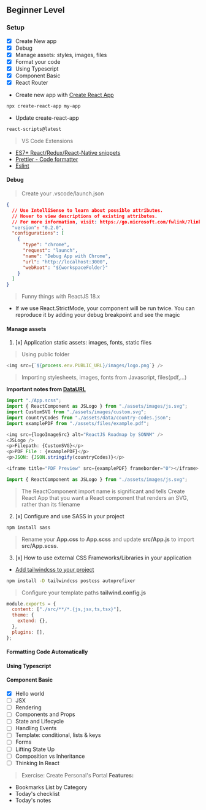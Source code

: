 ## Beginner Level

### Setup

- [x] Create New app
- [x] Debug
- [x] Manage assets: styles, images, files
- [x] Format your code
- [x] Using Typescript
- [x] Component Basic
- [x] React Router

- Create new app with [Create React App](https://create-react-app.dev/)

```bash
npx create-react-app my-app
```

- Update create-react-app

```bash
react-scripts@latest
```

> VS Code Extensions

- [ES7+ React/Redux/React-Native snippets](https://marketplace.visualstudio.com/items?itemName=dsznajder.es7-react-js-snippets)
- [Prettier - Code formatter](https://marketplace.visualstudio.com/items?itemName=esbenp.prettier-vscode)
- [Eslint](https://marketplace.visualstudio.com/items?itemName=dbaeumer.vscode-eslint)

#### Debug

> Create your .vscode/launch.json

```json
{
  // Use IntelliSense to learn about possible attributes.
  // Hover to view descriptions of existing attributes.
  // For more information, visit: https://go.microsoft.com/fwlink/?linkid=830387
  "version": "0.2.0",
  "configurations": [
    {
      "type": "chrome",
      "request": "launch",
      "name": "Debug App with Chrome",
      "url": "http://localhost:3000",
      "webRoot": "${workspaceFolder}"
    }
  ]
}
```

> Funny things with ReactJS 18.x

- If we use React.StrictMode, your component will be run twice. You can reproduce it by adding your debug breakpoint and see the magic

#### Manage assets

1. [x] Application static assets: images, fonts, static files

> Using public folder

```js
<img src={`${process.env.PUBLIC_URL}/images/logo.png`} />
```

> Importing stylesheets, images, fonts from Javascript, files(pdf,...)

**Important notes from [DataURL](https://developer.mozilla.org/en-US/docs/Web/HTTP/Basics_of_HTTP/Data_URLs)**

```js
import "./App.scss";
import { ReactComponent as JSLogo } from "./assets/images/js.svg";
import CustomSVG from "./assets/images/custom.svg";
import countryCodes from "./assets/data/country-codes.json";
import examplePDF from "./assets/files/example.pdf";

<img src={logoImageSrc} alt="ReactJS Roadmap by SONNM" />
<JSLogo />
<p>Filepath: {CustomSVG}</p>
<p>PDF File : {examplePDF}</p>
<p>JSON: {JSON.stringify(countryCodes)}</p>

<iframe title="PDF Preview" src={examplePDF} frameborder="0"></iframe>
```

```js
import { ReactComponent as JSLogo } from "./assets/images/js.svg";
```

> The ReactComponent import name is significant and tells Create React App that you want a React component that renders an SVG, rather than its filename

2. [x] Configure and use SASS in your project

```bash
npm install sass
```

> Rename your **App.css** to **App.scss** and update **src/App.js** to import **src/App.scss**.

3. [x] How to use external CSS Frameworks/Libraries in your application

- [Add tailwindcss to your project](https://tailwindcss.com/docs/guides/create-react-app)

```bash
npm install -D tailwindcss postcss autoprefixer
```

> Configure your template paths **tailwind.config.js**

```js
module.exports = {
  content: ["./src/**/*.{js,jsx,ts,tsx}"],
  theme: {
    extend: {},
  },
  plugins: [],
};
```

#### Formatting Code Automatically

#### Using Typescript

#### Component Basic

- [x] Hello world
- [ ] JSX
- [ ] Rendering
- [ ] Components and Props
- [ ] State and Lifecycle
- [ ] Handling Events
- [ ] Template: conditional, lists & keys
- [ ] Forms
- [ ] Lifting State Up
- [ ] Composition vs Inheritance
- [ ] Thinking In React

> Exercise: Create Personal's Portal
> **Features:**

- Bookmarks List by Category
- Today's checklist
- Today's notes
